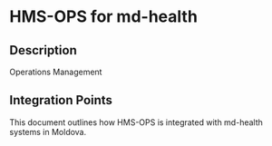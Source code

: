 # HMS-OPS for md-health

## Description

Operations Management

## Integration Points

This document outlines how HMS-OPS is integrated with md-health systems in Moldova.

